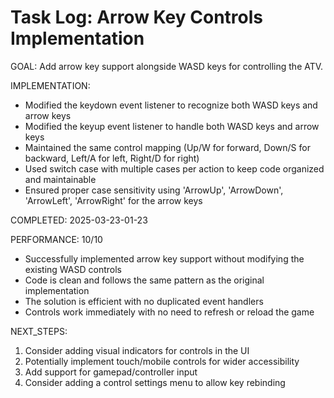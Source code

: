 # Task Log: Arrow Key Controls Implementation

GOAL: Add arrow key support alongside WASD keys for controlling the ATV.

IMPLEMENTATION:
- Modified the keydown event listener to recognize both WASD keys and arrow keys
- Modified the keyup event listener to handle both WASD keys and arrow keys
- Maintained the same control mapping (Up/W for forward, Down/S for backward, Left/A for left, Right/D for right)
- Used switch case with multiple cases per action to keep code organized and maintainable
- Ensured proper case sensitivity using 'ArrowUp', 'ArrowDown', 'ArrowLeft', 'ArrowRight' for the arrow keys

COMPLETED: 2025-03-23-01-23

PERFORMANCE: 10/10
- Successfully implemented arrow key support without modifying the existing WASD controls
- Code is clean and follows the same pattern as the original implementation
- The solution is efficient with no duplicated event handlers
- Controls work immediately with no need to refresh or reload the game

NEXT_STEPS:
1. Consider adding visual indicators for controls in the UI
2. Potentially implement touch/mobile controls for wider accessibility
3. Add support for gamepad/controller input
4. Consider adding a control settings menu to allow key rebinding
